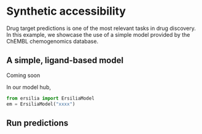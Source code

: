 # Synthetic accessibility

Drug target predictions is one of the most relevant tasks in drug discovery. In this example, we showcase the use of a simple model provided by the ChEMBL chemogenomics database.

## A simple, ligand-based model

Coming soon

In our model hub,

```python
from ersilia import ErsiliaModel
em = ErsiliaModel("xxxx")
```

## Run predictions
